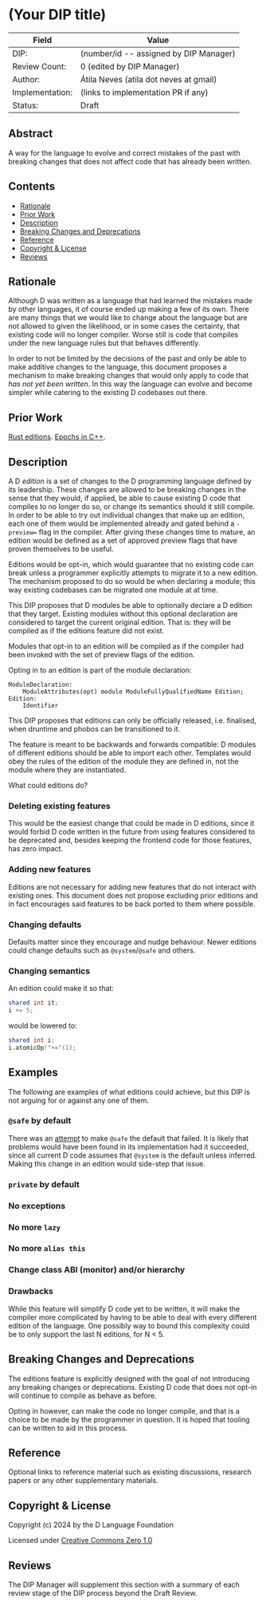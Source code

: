 # (Your DIP title)

| Field           | Value                                                           |
|-----------------|-----------------------------------------------------------------|
| DIP:            | (number/id -- assigned by DIP Manager)                          |
| Review Count:   | 0 (edited by DIP Manager)                                       |
| Author:         | Átila Neves (atila dot neves at gmail)                          |
| Implementation: | (links to implementation PR if any)                             |
| Status:         | Draft                                                           |

## Abstract

A way for the language to evolve and correct mistakes of the past with
breaking changes that does not affect code that has already been
written.


## Contents
* [Rationale](#rationale)
* [Prior Work](#prior-work)
* [Description](#description)
* [Breaking Changes and Deprecations](#breaking-changes-and-deprecations)
* [Reference](#reference)
* [Copyright & License](#copyright--license)
* [Reviews](#reviews)

## Rationale

Although D was written as a language that had learned the mistakes
made by other languages, it of course ended up making a few of its
own. There are many things that we would like to change about the
language but are not allowed to given the likelihood, or in some cases
the certainty, that existing code will no longer compiler. Worse still
is code that compiles under the new language rules but that behaves
differently.

In order to not be limited by the decisions of the past and only be
able to make additive changes to the language, this document proposes
a mechanism to make breaking changes that would only apply to code
that *has not yet been written*. In this way the language can evolve
and become simpler while catering to the existing D codebases out
there.


## Prior Work

[Rust editions](https://rust-lang.github.io/rfcs/2052-epochs.html).
[Epochs in C++](https://www.open-std.org/jtc1/sc22/wg21/docs/papers/2019/p1881r0.html).


## Description

A D *edition* is a set of changes to the D programming language
defined by its leadership. These changes are allowed to be breaking
changes in the sense that they would, if applied, be able to cause
existing D code that compiles to no longer do so, or change its
semantics should it still compile. In order to be able to try out
individual changes that make up an edition, each one of them would be
implemented already and gated behind a `-preview=` flag in the
compiler. After giving these changes time to mature, an edition would
be defined as a set of approved preview flags that have proven
themselves to be useful.

Editions would be opt-in, which would guarantee that no existing code
can break unless a programmer explicitly attempts to migrate it to a
new edition. The mechanism proposed to do so would be when declaring
a module; this way existing codebases can be migrated one module at
at time.

This DIP proposes that D modules be able to optionally declare a D
edition that they target. Existing modules without this optional
declaration are considered to target the current original edition.
That is: they will be compiled as if the editions feature did not
exist.

Modules that opt-in to an edition will be compiled as if the compiler
had been invoked with the set of preview flags of the edition.

Opting in to an edition is part of the module declaration:

```Grammar
ModuleDeclaration:
    ModuleAttributes(opt) module ModuleFullyQualifiedName Edition;
Edition:
    Identifier
```

This DIP proposes that editions can only be officially released,
i.e. finalised, when druntime and phobos can be transitioned to it.

The feature is meant to be backwards and forwards compatible: D
modules of different editions should be able to import each other.
Templates would obey the rules of the edition of the module they
are defined in, not the module where they are instantiated.

What could editions do?

### Deleting existing features

This would be the easiest change that could be made in D editions,
since it would forbid D code written in the future from using features
considered to be deprecated and, besides keeping the frontend code
for those features, has zero impact.

### Adding new features

Editions are not necessary for adding new features that do not
interact with existing ones. This document does not propose excluding
prior editions and in fact encourages said features to be back ported
to them where possible.

### Changing defaults

Defaults matter since they encourage and nudge behaviour. Newer editions
could change defaults such as `@system`/`@safe` and others.

### Changing semantics

An edition could make it so that:

```d
shared int it;
i += 5;
```

would be lowered to:

```d
shared int i;
i.atomicOp!"+="(1);
```

## Examples

The following are examples of what editions could achieve, but this
DIP is not arguing for or against any one of them.

### `@safe` by default

There was an [attempt]() to make `@safe` the default that failed. It
is likely that problems would have been found in its implementation
had it succeeded, since all current D code assumes that `@system` is
the default unless inferred. Making this change in an edition would
side-step that issue.

### `private` by default

### No exceptions

### No more `lazy`

### No more `alias this`

### Change class ABI (monitor) and/or hierarchy


### Drawbacks

While this feature will simplify D code yet to be written, it will
make the compiler more complicated by having to be able to deal with
every different edition of the language. One possibly way to bound
this complexity could be to only support the last N editions, for
N < 5.


## Breaking Changes and Deprecations

The editions feature is explicitly designed with the goal of not
introducing any breaking changes or deprecations. Existing D code that
does not opt-in will continue to compile as behave as before.

Opting in however, can make the code no longer compile, and that is a
choice to be made by the programmer in question. It is hoped that tooling
can be written to aid in this process.


## Reference
Optional links to reference material such as existing discussions, research papers
or any other supplementary materials.

## Copyright & License
Copyright (c) 2024 by the D Language Foundation

Licensed under [Creative Commons Zero 1.0](https://creativecommons.org/publicdomain/zero/1.0/legalcode.txt)

## Reviews
The DIP Manager will supplement this section with a summary of each review stage
of the DIP process beyond the Draft Review.
